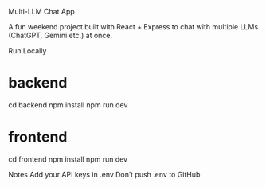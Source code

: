 Multi-LLM Chat App

A fun weekend project built with React + Express to chat with multiple LLMs (ChatGPT, Gemini etc.) at once.

Run Locally
# backend
cd backend
npm install
npm run dev

# frontend
cd frontend
npm install
npm run dev

Notes
Add your API keys in .env
Don’t push .env to GitHub 
